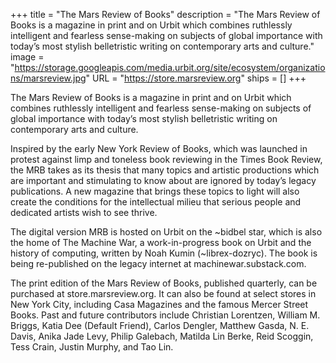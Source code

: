 +++
title = "The Mars Review of Books"
description = "The Mars Review of Books is a magazine in print and on Urbit which combines ruthlessly intelligent and fearless sense-making on subjects of global importance with today’s most stylish belletristic writing on contemporary arts and culture."
image = "https://storage.googleapis.com/media.urbit.org/site/ecosystem/organizations/marsreview.jpg"
URL = "https://store.marsreview.org"
ships = []
+++


The Mars Review of Books is a magazine in print and on Urbit which combines ruthlessly intelligent and fearless sense-making on subjects of global importance with today’s most stylish belletristic writing on contemporary arts and culture. 

Inspired by the early New York Review of Books, which was launched in protest against limp and toneless book reviewing in the Times Book Review, the MRB takes as its thesis that many topics and artistic productions which are important and stimulating to know about are ignored by today’s legacy publications. A new magazine that brings these topics to light will also create the conditions for the intellectual milieu that serious people and dedicated artists wish to see thrive.


The digital version MRB is hosted on Urbit on the ~bidbel star, which is also the home of The Machine War, a work-in-progress book on Urbit and the history of computing, written by Noah Kumin (~librex-dozryc). The book is being re-published on the legacy internet at machinewar.substack.com. 


The print edition of the Mars Review of Books, published quarterly, can be purchased at store.marsreview.org. It can also be found at select stores in New York City, including Casa Magazines and the famous Mercer Street Books. Past and future contributors include Christian Lorentzen, William M. Briggs, Katia Dee (Default Friend), Carlos Dengler, Matthew Gasda, N. E. Davis, Anika Jade Levy, Philip Galebach, Matilda Lin Berke, Reid Scoggin, Tess Crain, Justin Murphy, and Tao Lin. 